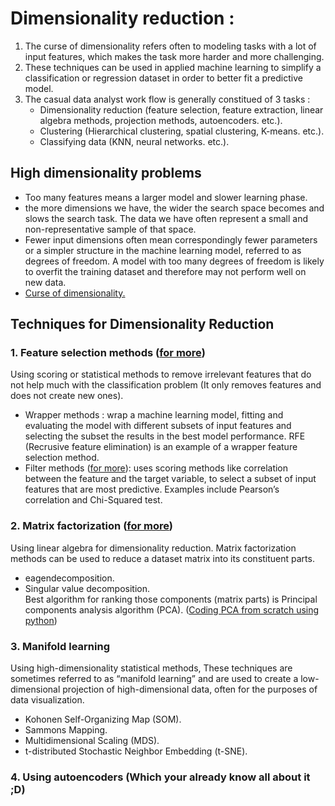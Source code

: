# Dimensionality reduction :
1. The curse of dimensionality refers often to modeling tasks with a lot of input features, which makes the task more harder and more challenging.
2. These techniques can be used in applied machine learning to simplify a classification or regression dataset in order to better fit a predictive model.
3. The casual data analyst work flow is generally constitued of 3 tasks :  
    - Dimensionality reduction (feature selection, feature extraction, linear algebra methods, projection methods, autoencoders. etc.).
    - Clustering (Hierarchical clustering, spatial clustering, K-means. etc.).
    - Classifying data (KNN, neural networks. etc.).

## High dimensionality problems
- Too many features means a larger model and slower learning phase.
- the more dimensions we have, the wider the search space becomes and slows the search task. The data we have often represent a small and non-representative sample of that space.
- Fewer input dimensions often mean correspondingly fewer parameters or a simpler structure in the machine learning model, referred to as degrees of freedom. A model with too many degrees of freedom is likely to overfit the training dataset and therefore may not perform well on new data. 
- [Curse of dimensionality.](https://en.wikipedia.org/wiki/Curse_of_dimensionality)

## Techniques for Dimensionality Reduction
### 1. Feature selection methods ([for more](https://machinelearningmastery.com/an-introduction-to-feature-selection/)) 
Using scoring or statistical methods to remove irrelevant features that do not help much with the classification problem (It only removes features and does not create new ones).
- Wrapper methods : wrap a machine learning model, fitting and evaluating the model with different subsets of input features and selecting the subset the results in the best model performance. RFE (Recrusive feature elimination) is an example of a wrapper feature selection method.
- Filter methods ([for more](https://machinelearningmastery.com/feature-selection-with-real-and-categorical-data/)): uses scoring methods like correlation between the feature and the target variable, to select a subset of input features that are most predictive. Examples include Pearson’s correlation and Chi-Squared test.
### 2. Matrix factorization ([for more](https://machinelearningmastery.com/introduction-to-matrix-decompositions-for-machine-learning/))
Using linear algebra for dimensionality reduction. Matrix factorization methods can be used to reduce a dataset matrix into its constituent parts.
- eagendecomposition.
- Singular value decomposition.  
Best algorithm for ranking those components (matrix parts) is Principal components analysis algorithm (PCA). ([Coding PCA from scratch using python](https://machinelearningmastery.com/calculate-principal-component-analysis-scratch-python/))
### 3. Manifold learning
Using high-dimensionality statistical methods, These techniques are sometimes referred to as “manifold learning” and are used to create a low-dimensional projection of high-dimensional data, often for the purposes of data visualization.  
- Kohonen Self-Organizing Map (SOM).
- Sammons Mapping.
- Multidimensional Scaling (MDS).
- t-distributed Stochastic Neighbor Embedding (t-SNE).
  
### 4. Using autoencoders (Which your already know all about it ;D)

